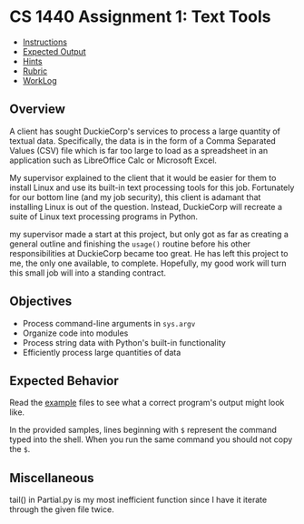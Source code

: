 # CS 1440 Assignment 1: Text Tools

* [Instructions](doc/Instructions.md)
* [Expected Output](doc/examples)
* [Hints](doc/Hints.md)
* [Rubric](doc/Rubric.md)
* [WorkLog](doc/WorkLog)

## Overview

A client has sought DuckieCorp's services to process a large quantity of textual data.  Specifically, the data is in the
form of a Comma Separated Values (CSV) file which is far too large to load as a spreadsheet in an application such as
LibreOffice Calc or Microsoft Excel.

My supervisor explained to the client that it would be easier for them to install Linux and use its built-in text
processing tools for this job.  Fortunately for our bottom line (and my job security), this client is adamant that
installing Linux is out of the question.  Instead, DuckieCorp will recreate a suite of Linux text processing programs
in Python.

my supervisor made a start at this project, but only got as far as creating a general outline and finishing the
`usage()` routine before his other responsibilities at DuckieCorp became too great. He has left this project to me,
the only one available, to complete.  Hopefully, my good work will turn this small job will into a standing contract.



## Objectives

-   Process command-line arguments in `sys.argv`
-   Organize code into modules
-   Process string data with Python's built-in functionality
-   Efficiently process large quantities of data


## Expected Behavior

Read the [example](doc/examples) files to see what a correct program's output might look like.

In the provided samples, lines beginning with `$` represent the command typed into the shell.
When you run the same command you should not copy the `$`.

## Miscellaneous

tail() in Partial.py is my most inefficient function since I have it iterate through the given file twice.